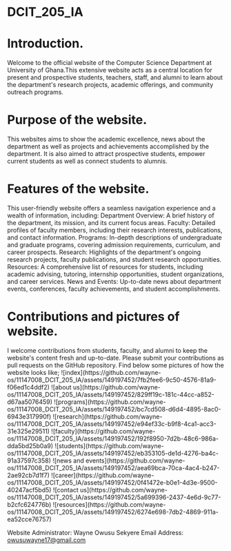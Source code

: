 # DCIT_205_IA
<h1>Introduction.</h1>
Welcome to the official website of the Computer Science Department at University of Ghana.This extensive website acts as a central location for present and prospective students, teachers, staff, and alumni to learn about the department's research projects, academic offerings, and community outreach programs.

<h1>Purpose of the website.</h1>
This websites aims to show the academic excellence, news about the department as well as projects and achievements accomplished by the department. It is also aimed to attract prospective students, empower current students as well as connect students to alumnis.

<h1>Features of the website.</h1>
This user-friendly website offers a seamless navigation experience and a wealth of information, including:
Department Overview: A brief history of the department, its mission, and its current focus areas.
Faculty: Detailed profiles of faculty members, including their research interests, publications, and contact information.
Programs: In-depth descriptions of undergraduate and graduate programs, covering admission requirements, curriculum, and career prospects.
Research: Highlights of the department's ongoing research projects, faculty publications, and student research opportunities.
Resources: A comprehensive list of resources for students, including academic advising, tutoring, internship opportunities, student organizations, and career services.
News and Events: Up-to-date news about department events, conferences, faculty achievements, and student accomplishments.

<h1>Contributions and pictures of website.</h1>
I welcome contributions from students, faculty, and alumni to keep the website's content fresh and up-to-date. Please submit your contributions as pull requests on the GitHub repository.
Find below some pictures of how the website looks like;
![index](https://github.com/wayne-os/11147008_DCIT_205_IA/assets/149197452/7fb2fee6-9c50-4576-81a9-f06ed1c4ddf2)
![about us](https://github.com/wayne-os/11147008_DCIT_205_IA/assets/149197452/829ff19c-181c-44cc-a852-d67aa5076459)
![programs](https://github.com/wayne-os/11147008_DCIT_205_IA/assets/149197452/bc7cd508-d6d4-4895-8ac0-6943e317990f)
![research](https://github.com/wayne-os/11147008_DCIT_205_IA/assets/149197452/e94ef33c-b9f8-4ca1-acc3-31e325e29511)
![faculty](https://github.com/wayne-os/11147008_DCIT_205_IA/assets/149197452/192f8950-7d2b-48c6-986a-dda5bd25b0a9)
![students](https://github.com/wayne-os/11147008_DCIT_205_IA/assets/149197452/eb353105-de1d-4276-ba4c-91a37597c358)
![news and events](https://github.com/wayne-os/11147008_DCIT_205_IA/assets/149197452/aea69bca-70ca-4ac4-b247-2ae92cb7d1f7)
![career](https://github.com/wayne-os/11147008_DCIT_205_IA/assets/149197452/0f41472e-b0e1-4d3e-9500-40247acf5bd5)
![contact us](https://github.com/wayne-os/11147008_DCIT_205_IA/assets/149197452/5a699396-2437-4e6d-9c77-b2cfc624776b)
![resources](https://github.com/wayne-os/11147008_DCIT_205_IA/assets/149197452/6274e698-7db2-4869-911a-ea52cce76757)


Website Administrator: Wayne Owusu Sekyere
Email Address: owusuwayne17@gmail.com
